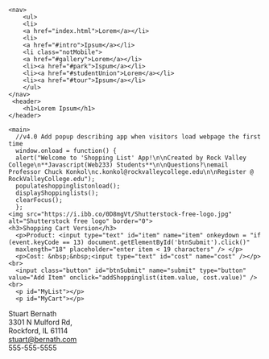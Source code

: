 <!doctype html>

<html>
  <head>
    <meta charset="utf-8">
    <meta http-equiv="X-UA-Compatible" content="IE=edge">
    <meta name="viewport" content="width=device-width, initial-scale=1">
    <meta name="description" content="">
    <meta name="author" content="">
    <link rel="stylesheet" href="lib/style.css">
    <title>Shopping Cart Version</title> 
    <script src="lib/script.js"></script> 
  </head>

  <body>
   
    <nav>
        <ul>
        <li>
        <a href="index.html">Lorem</a></li>
        <li>
        <a href="#intro">Ipsum</a></li>
        <li class="notMobile">
        <a href="#gallery">Lorem</a></li>
        <li><a href="#park">Ispum</a></li> 
        <li><a href="#studentUnion">Lorem</a></li>
        <li><a href="#tour">Ipsum</a></li>
        </ul>
    </nav>
     <header>
        <h1>Lorem Ipsum</h1>
    </header>
     
    <main>
      //v4.0 Add popup describing app when visitors load webpage the first time
      window.onload = function() {
      alert("Welcome to 'Shopping List' App!\n\nCreated by Rock Valley College\n**Javascript(Web233) Students**\n\nQuestions?\nemail Professor Chuck Konkol\nc.konkol@rockvalleycollege.edu\n\nRegister @ RockValleyCollege.edu");
      populateshoppinglistonload();
      displayShoppinglists();
      clearFocus();
      };
    <img src="https://i.ibb.co/0D8mgVt/Shutterstock-free-logo.jpg" alt="Shutterstock free logo" border="0">
    <h3>Shopping Cart Version</h3>
      <p>Product: <input type="text" id="item" name="item" onkeydown = "if (event.keyCode == 13) document.getElementById('btnSubmit').click()" 
      maxlength="18" placeholder="enter item < 19 characters" /> </p>
      <p>Cost: &nbsp;&nbsp;<input type="text" id="cost" name="cost" /></p><br>
      <input class="button" id="btnSubmit" name="submit" type="button" value="Add Item" onclick="addShoppinglist(item.value, cost.value)" /><br>
      <p id="MyList"></p>
      <p id="MyCart"></p>  
     
     



  </main>
  </body>

  <footer>
         Stuart Bernath<br>
            3301 N Mulford Rd,<br> Rockford, IL 61114<br>
            <a href="mailto:stuart@bernath.com">stuart@bernath.com</a><br>
            555-555-5555<br>
  </footer>

  
</html>
